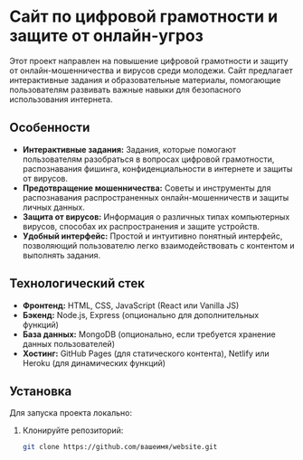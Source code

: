 # Сайт по цифровой грамотности и защите от онлайн-угроз

Этот проект направлен на повышение цифровой грамотности и защиту от онлайн-мошенничества и вирусов среди молодежи. Сайт предлагает интерактивные задания и образовательные материалы, помогающие пользователям развивать важные навыки для безопасного использования интернета.

## Особенности

- **Интерактивные задания:** Задания, которые помогают пользователям разобраться в вопросах цифровой грамотности, распознавания фишинга, конфиденциальности в интернете и защиты от вирусов.
- **Предотвращение мошенничества:** Советы и инструменты для распознавания распространенных онлайн-мошенничеств и защиты личных данных.
- **Защита от вирусов:** Информация о различных типах компьютерных вирусов, способах их распространения и защите устройств.
- **Удобный интерфейс:** Простой и интуитивно понятный интерфейс, позволяющий пользователю легко взаимодействовать с контентом и выполнять задания.

## Технологический стек

- **Фронтенд:** HTML, CSS, JavaScript (React или Vanilla JS)
- **Бэкенд:** Node.js, Express (опционально для дополнительных функций)
- **База данных:** MongoDB (опционально, если требуется хранение данных пользователей)
- **Хостинг:** GitHub Pages (для статического контента), Netlify или Heroku (для динамических функций)

## Установка

Для запуска проекта локально:

1. Клонируйте репозиторий:
   ```bash
   git clone https://github.com/вашеимя/website.git
